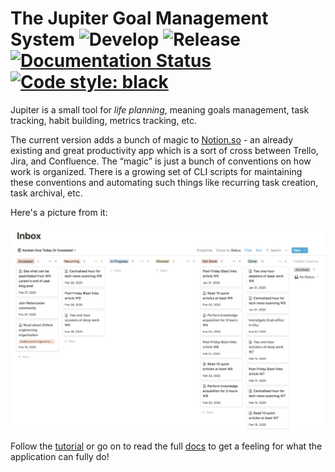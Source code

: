 # The Jupiter Goal Management System ![Develop](https://github.com/horia141/jupiter/workflows/Develop/badge.svg) ![Release](https://github.com/horia141/jupiter/workflows/Release/badge.svg) [![Documentation Status](https://readthedocs.org/projects/jupiter-goals/badge/?version=stable)](https://jupiter-goals.readthedocs.io/en/stable/?badge=stable) [![Code style: black](https://img.shields.io/badge/code%20style-black-000000.svg)](https://github.com/psf/black)

Jupiter is a small tool for _life planning_, meaning goals management, task tracking,
habit building, metrics tracking, etc.

The current version adds a bunch of magic to [Notion.so](https://notion.so) - an
already existing and great productivity app which is a sort of cross between Trello,
Jira, and Confluence. The “magic” is just a bunch of conventions on how work is
organized. There is a growing set of CLI scripts for maintaining these conventions
and automating such things like recurring task creation, task archival, etc.

Here's a picture from it:

![Inbox image](docs/assets/concepts-inbox.png)

Follow the [tutorial](docs/tutorial.md) or go on to read the full [docs](https://jupiter-goals.readthedocs.io) to
get a feeling for what the application can fully do!
